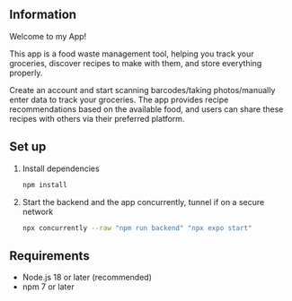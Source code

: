 ## Information
Welcome to my App!

This app is a food waste management tool, helping you track your groceries, discover recipes to make with them, and store everything properly.

Create an account and start scanning barcodes/taking photos/manually enter data to track your groceries. The app provides recipe recommendations based on the available food, and users can share these recipes with others via their preferred platform.

## Set up 

1. Install dependencies

   ```bash
   npm install
   ```

2. Start the backend and the app concurrently, tunnel if on a secure network

   ```bash
   npx concurrently --raw "npm run backend" "npx expo start"
   ```

## Requirements
- Node.js 18 or later (recommended)
- npm 7 or later
